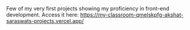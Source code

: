 Few of my very first projects showing my proficiency in front-end development. Access it here: https://my-classroom-qmelskpfg-akshat-saraswats-projects.vercel.app/

